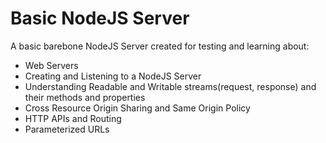 # Basic NodeJS Server

A basic barebone NodeJS Server created for testing and learning about: 

- Web Servers
- Creating and Listening to a NodeJS Server
- Understanding Readable and Writable streams(request, response) and their methods and properties
- Cross Resource Origin Sharing and Same Origin Policy
- HTTP APIs and Routing
- Parameterized URLs
